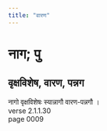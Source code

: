 ```yaml
---
title: "वारण"
---
```


# नाग; पु
## वृक्षविशेष, वारण, पन्नग
नागो वृक्षविशेषः स्यान्नागौ वारण-पन्नगौ ।<br />verse 2.1.1.30<br />page 0009


